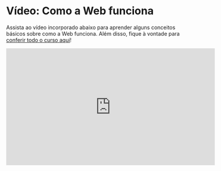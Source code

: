 # Vídeo: Como a Web funciona

Assista ao vídeo incorporado abaixo para aprender alguns conceitos básicos sobre como a Web funciona. Além disso, fique à vontade para [conferir todo o curso aqui](https://www.youtube.com/watch?v=GZvSYJDk-us)!

<iframe 
  width="560" height="315" 
  src="https://www.youtube.com/embed/GZvSYJDk-us?start=1024" 
  frameborder="0" allowfullscreen>
</iframe>
